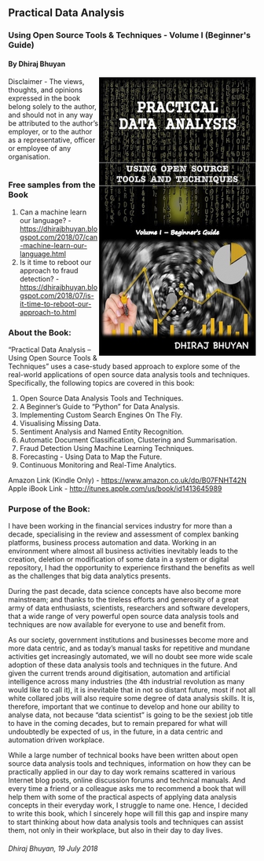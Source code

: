 ## Practical Data Analysis
### Using Open Source Tools & Techniques - Volume I (Beginner's Guide)
#### By Dhiraj Bhuyan

<img align="right" src="bookcover.jpeg" title="book cover">

Disclaimer - The views, thoughts, and opinions expressed in the book belong solely to the author, and should not in any way be attributed to the author’s employer, or to the author as a representative, officer or employee of any organisation.
<br><br>

### Free samples from the Book
1. Can a machine learn our language? - https://dhirajbhuyan.blogspot.com/2018/07/can-machine-learn-our-language.html
2. Is it time to reboot our approach to fraud detection? - https://dhirajbhuyan.blogspot.com/2018/07/is-it-time-to-reboot-our-approach-to.html


### About the Book:
“Practical Data Analysis – Using Open Source Tools & Techniques” uses a case-study based approach to explore some of the real-world applications of open source data analysis tools and techniques. Specifically, the following topics are covered in this book:

1.	Open Source Data Analysis Tools and Techniques.
2.	A Beginner’s Guide to “Python” for Data Analysis.
3.	Implementing Custom Search Engines On The Fly.
4.	Visualising Missing Data.
5.	Sentiment Analysis and Named Entity Recognition.
6.	Automatic Document Classification, Clustering and Summarisation.
7.	Fraud Detection Using Machine Learning Techniques.
8.	Forecasting - Using Data to Map the Future.
9.	Continuous Monitoring and Real-Time Analytics.

Amazon Link (Kindle Only) - https://www.amazon.co.uk/dp/B07FNHT42N <br>
Apple iBook Link - http://itunes.apple.com/us/book/id1413645989 <br>


### Purpose of the Book:
I have been working in the financial services industry for more than a decade, specialising in the review and assessment of complex banking platforms, business process automation and data. Working in an environment where almost all business activities inevitably leads to the creation, deletion or modification of some data in a system or digital repository, I had the opportunity to experience firsthand the benefits as well as the challenges that big data analytics presents.

During the past decade, data science concepts have also become more mainstream; and thanks to the tireless efforts and generosity of a great army of data enthusiasts, scientists, researchers and software developers, that a wide range of very powerful open source data analysis tools and techniques are now available for everyone to use and benefit from.

As our society, government institutions and businesses become more and more data centric, and as today’s manual tasks for repetitive and mundane activities get increasingly automated, we will no doubt see more wide scale adoption of these data analysis tools and techniques in the future. And given the current trends around digitisation, automation and artificial intelligence across many industries (the 4th industrial revolution as many would like to call it), it is inevitable that in not so distant future, most if not all white collared jobs will also require some degree of data analysis skills. It is, therefore, important that we continue to develop and hone our ability to analyse data, not because “data scientist” is going to be the sexiest job title to have in the coming decades, but to remain prepared for what will undoubtedly be expected of us, in the future, in a data centric and automation driven workplace.

While a large number of technical books have been written about open source data analysis tools and techniques, information on how they can be practically applied in our day to day work remains scattered in various Internet blog posts, online discussion forums and technical manuals. And every time a friend or a colleague asks me to recommend a book that will help them with some of the practical aspects of applying data analysis concepts in their everyday work, I struggle to name one. Hence, I decided to write this book, which I sincerely hope will fill this gap and inspire many to start thinking about how data analysis tools and techniques can assist them, not only in their workplace, but also in their day to day lives.

###### Dhiraj Bhuyan, 19 July 2018
